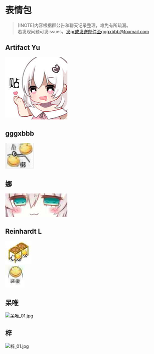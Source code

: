 # 表情包

> [!NOTE]内容根据群公告和聊天记录整理，难免有所疏漏。  
若发现问题可发issues，发pr或发送邮件至gggxbbb@foxmail.com

## Artifact Yu

![Artifact-Yu_01.jpg](_media/bqb/Artifact-Yu_01.jpg)  

## gggxbbb

![gggxbbb_01.jpg](_media/bqb/gggxbbb_01.jpg)  

## 娜

![nana_01.jpg](_media/bqb/nana_01.jpg)  

## Reinhardt L

![Reinhardt-L_01.jpg](_media/bqb/Reinhardt-L_01.jpg)  
![Reinhardt-L_02.jpg](_media/bqb/Reinhardt-L_02.jpg)  

## 呆唯

![呆唯_01.jpg](_media/bqb/呆唯_01.jpg)  

## 梓

![梓_01.jpg](_media/bqb/梓_01.jpg)  
